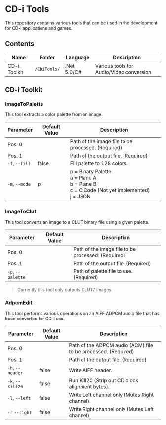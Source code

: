 # CD-i Tools

This repository contains various tools that can be used in the development for CD-i applications and games.

## Contents

| Name  | Folder | Language | Description |
|---|---|---|---|
| CD-i Toolkit | `/CDiTools/` | .Net 5.0/C# | Various tools for Audio/Video conversion|

## CD-i Toolkit

### ImageToPalette
This tool extracts a color palette from an image.

| Parameter | Default Value | Description |
|---|---|---|
| Pos. 0 | | Path of the image file to be processed. (Required) |
| Pos. 1 | | Path of the output file. (Required) |
| `-f`, `--fill` | false | Fill palette to 128 colors. |
| `-m`, `--mode` | p | p = Binary Palette <br/>a = Plane A<br/>b = Plane B<br/>c = C Code (Not yet implemented)<br/>j = JSON |

### ImageToClut
This tool converts an image to a CLUT binary file using a given palette.

| Parameter | Default Value | Description |
|---|---|---|
| Pos. 0 | | Path of the image file to be processed. (Required) |
| Pos. 1 | | Path of the output file. (Required) |
| `-p`, `--palette` | | Path of palette file to use. (Required) |

> Currently this tool only outputs CLUT7 images

### AdpcmEdit
This tool performs various operations on an AIFF ADPCM audio file that has been converted for CD-i use.

| Parameter | Default Value | Description |
|---|---|---|
| Pos. 0 | | Path of the ADPCM audio (ACM) file to be processed. (Required) |
| Pos. 1 | | Path of the output file. (Required) |
| `-h`, `--header` | false | Write AIFF header.|
| `-k`, `--kill20` | false | Run Kill20 (Strip out CD block alignment bytes). |
| `-l`, `--left` | false | Write Left channel only (Mutes Right channel). |
| `-r` `--right` | false | Write Right channel only (Mutes Left channel). |